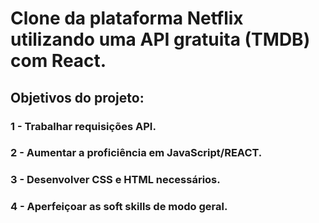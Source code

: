 # Clone da plataforma Netflix utilizando uma API gratuita (TMDB) com React.

## Objetivos do projeto:

### 1 - Trabalhar requisições API.
### 2 - Aumentar a proficiência em JavaScript/REACT.
### 3 - Desenvolver CSS e HTML necessários.
### 4 - Aperfeiçoar as soft skills de modo geral.
